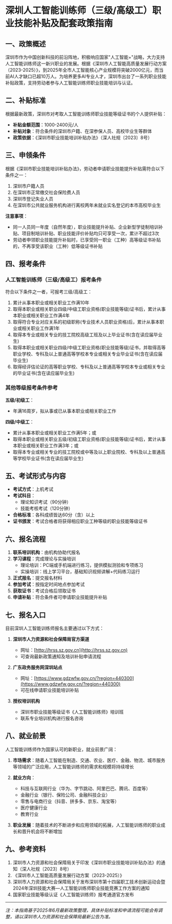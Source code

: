 # 深圳人工智能训练师（三级/高级工）职业技能补贴及配套政策指南

## 一、政策概述

深圳市作为中国创新科技的前沿阵地，积极响应国家"人工智能+"战略，大力支持人工智能训练师这一新兴职业的发展。根据《深圳市人工智能高质量发展行动方案（2023-2025）》，到2025年全市人工智能核心产业规模将突破2000亿元，而当前AI人才缺口已超10万人。为培养更多AI专业人才，深圳市出台了一系列职业技能补贴政策，支持劳动者参与人工智能训练师职业技能培训与认证。

## 二、补贴标准

根据最新政策，深圳市对考取人工智能训练师职业技能等级证书的个人提供补贴：

- **补贴金额范围**：1000-2400元/人
- **补贴对象**：符合条件的深圳市户籍、在深参保人员、高校毕业生等群体
- **政策依据**：《深圳市职业技能培训补贴办法》（深人社规〔2023〕8号）

## 三、申领条件

根据《深圳市职业技能培训补贴办法》，劳动者申请职业技能提升补贴需符合以下条件之一：

1. 深圳市户籍人员
2. 在深圳市正常缴交社会保险费人员
3. 深圳市登记失业人员
4. 在深圳市公共就业服务机构进行离校两年未就业实名登记的本市高校毕业生

**注意事项**：
- 同一人员同一年度（自然年度），职业技能提升补贴、企业新型学徒制培训补贴、项目制培训补贴、职业技能评价补贴均只可享受一次，累计不超过3次
- 劳动者申领职业技能提升补贴时，已享受同一职业（工种）高等级证书补贴的，不再享受该职业（工种）低等级证书补贴

## 四、报考条件

### 人工智能训练师（三级/高级工）报考条件

符合以下条件之一者，可报考三级/高级工：

1. 累计从事本职业或相关职业工作满10年
2. 取得本职业或相关职业四级/中级工职业资格(职业技能等级)证书后，累计从事本职业或相关职业工作满4年
3. 取得符合专业对应关系的初级职称(专业技术人员职业资格)后，累计从事本职业或相关职业工作满1年
4. 取得本专业或相关专业的技工院校高级工班及以上毕业证书(含在读应届毕业生)
5. 取得本职业或相关职业四级/中级工职业资格(职业技能等级)证书，并取得高等职业学校、专科及以上普通高等学校本专业或相关专业毕业证书(含在读应届毕业生)
6. 取得经评估论证的高等职业学校、专科及以上普通高等学校本专业或相关专业的毕业证书(含在读应届毕业生)

### 其他等级报考条件参考

**五级/初级工**：
- 年满16周岁，拟从事或已从事本职业或相关职业工作

**四级/中级工**：
- 累计从事本职业或相关职业工作满5年；或
- 取得本职业或相关职业五级/初级工职业资格(职业技能等级)证书后，累计从事本职业或相关职业工作满3年；或
- 取得本专业或相关专业的技工院校或中等及以上职业院校、专科及以上普通高等学校毕业证书(含在读应届毕业生)

## 五、考试形式与内容

- **考试方式**：上机考试
- **考试科目**：
  - 理论知识考试（90分钟）
  - 技能考核考试（120分钟）
- **合格标准**：各科成绩皆达60分（含）以上
- **证书颁发**：考试合格者将获得相应职业工种等级的职业技能等级证书

## 六、报名流程

1. **联系培训机构**：由机构协助代报名
2. **学习课程**：完成理论与实操培训
   - 理论培训：PC端或手机端进行练习，提供模拟测验和专项练习
   - 实操培训：线上学习平台，基础知识视频讲解+代码练习运行
3. **正式报名**：提交报名材料
4. **参加考试**：按指定时间地点参加考试
5. **获取证书**：考试合格后领取证书
6. **申请补贴**：符合条件者可申请职业技能提升补贴

## 七、报名入口

目前深圳人工智能训练师报名主要通过以下方式：

1. **深圳市人力资源和社会保障局官方渠道**
   - 网址：[http://hrss.sz.gov.cn](http://hrss.sz.gov.cn)
   - 可查询最新政策通知及培训补贴申请流程

2. **广东政务服务网深圳站点**
   - 网址：[https://www.gdzwfw.gov.cn/?region=440300](https://www.gdzwfw.gov.cn/?region=440300)
   - 可在线申请职业技能培训补贴

3. **授权培训机构**
   - 深圳市职业技能等级证书《人工智能训练师》培训班
   - 联系专业培训机构进行报名咨询

## 八、就业前景

人工智能训练师作为国家认可的新职业，就业前景广阔：

1. **市场需求**：随着人工智能在制造、交通、农业、医疗、金融、物流、城市服务等领域的广泛应用，人工智能训练师的需求和规模将持续增长

2. **就业方向**：
   - 科技与互联网行业（华为、字节跳动、阿里巴巴、腾讯、百度等）
   - 金融行业（银行、保险公司、金融科技企业）
   - 零售与电商行业（抖音、拼多多、京东、淘宝等）
   - 医疗健康行业
   - 教育行业

3. **职业发展**：随着技术的不断进步和应用领域的拓展，人工智能训练师的职业成长和晋升机会将不断增加

## 九、参考资料

1. 深圳市人力资源和社会保障局关于印发《深圳市职业技能培训补贴办法》的通知（深人社规〔2023〕8号）
2. 《深圳市人工智能高质量发展行动方案（2023-2025）》
3. 深圳市人力资源和社会保障局关于发布深圳市第十四届职工技术创新运动会暨2024年深圳技能大赛—人工智能训练师职业技能竞赛工作方案的通知
4. 国家职业技能等级认证《人工智能训练师》报考通道官方发布

---

*注：本指南基于2025年6月最新政策整理，具体补贴标准和申请流程可能会有调整，请以深圳市人力资源和社会保障局最新公告为准。*
